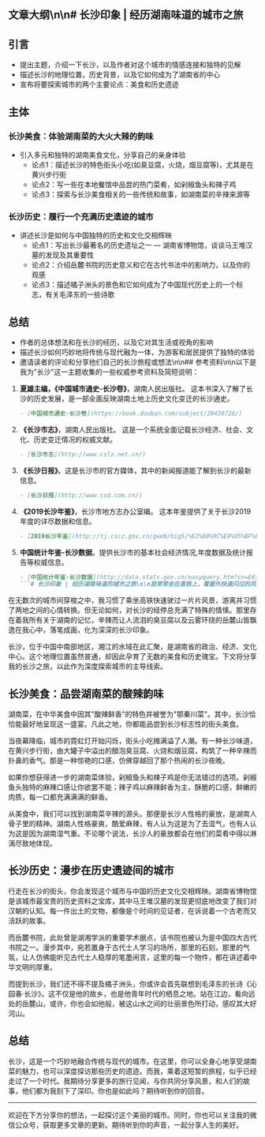 ## 文章大纲\n\n# 长沙印象 | 经历湖南味道的城市之旅 

## 引言
- 提出主题，介绍一下长沙，以及作者对这个城市的情感连接和独特的见解
- 描述长沙的地理位置，历史背景，以及它如何成为了湖南省的中心
- 宣布将要探索城市的两个主要论点：美食和历史遗迹

## 主体 

### 长沙美食：体验湖南菜的大火大辣的韵味
- 引入多元和独特的湖南美食文化，分享自己的亲身体验
  - 论点1：描述长沙的特色街头小吃(如臭豆腐，火烧，烟豆腐等)，尤其是在黄兴步行街
  - 论点2：写一些在本地餐馆中品尝的热门菜肴，如剁椒鱼头和辣子鸡
  - 论点3：探索与长沙美食相关的一些传统和故事，如湖南菜的辛辣来源等

### 长沙历史：履行一个充满历史遗迹的城市
- 讲述长沙是如何与中国独特的历史和文化交相辉映
  - 论点1：写出长沙最著名的历史遗址之一 — 湖南省博物馆，谈谈马王堆汉墓的发现及其重要性
  - 论点2：介绍岳麓书院的历史意义和它在古代书法中的影响力，以及你的观感
  - 论点3：描述橘子洲头的景色和它如何成为了中国现代历史上的一个标志，有关毛泽东的一些诗歌
  
## 总结
- 作者的总体想法和在长沙的经历，以及它对其生活或视角的影响
- 描述长沙如何巧妙地将传统与现代融为一体，为游客和居民提供了独特的体验
- 邀请读者的评论和分享他们自己的长沙旅程或想法\n\n## 参考资料\n\n以下是我为"长沙"这一主题收集的一些权威参考资料及简短说明：

1. **夏雄主编，《中国城市通史-长沙卷》**，湖南人民出版社。 这本书深入了解了长沙的历史发展，是一部全面反映湖南土地上历史文化变迁的长沙通史。

    ```markdown
    - [中国城市通史-长沙卷](https://book.douban.com/subject/20438726/)
    ```
    
2. **《长沙市志》**，湖南人民出版社。 这是一个系统全面记载长沙经济、社会、文化、历史变迁情况的权威文献。

    ```markdown
    - [长沙市志](http://www.cslz.net.cn/)
    ```
    
3. **《长沙日报》**。这是长沙市的官方媒体，其中的新闻报道能了解到长沙的最新信息。

    ```markdown
    - [长沙日报](http://www.csd.com.cn/)
    ```
    
4. **《2019长沙年鉴》**，长沙市地方志办公室编。 这本年鉴提供了关于长沙2019年度的详尽数据和信息。

    ```markdown
    - [2019长沙年鉴](http://tj.cscz.gov.cn/gweb/big5/%E2%80%9C%E9%95%BF%E6%B2%99%E5%B9%B4%E9%89%B4%E2%80%9D)
    ```

5. **中国统计年鉴-长沙数据**。提供长沙市的基本社会经济情况,年度数据及统计报告等权威信息。

    ```markdown
    - [中国统计年鉴-长沙数据](http://data.stats.gov.cn/easyquery.htm?cn=E0103)
    ```# 长沙印象 | 经历湖南味道的城市之旅\n\n我常常坐在高铁上，看窗外快速闪过的风景，早已习惯了这种游离在城市和城市之间的感觉。但每次经停长沙，总会有一种特别的想念和亲近，那里有我对湖南的全部记忆。我无法忘记那辣得让人流泪的臭豆腐，也无法忘记云雾缭绕的岳麓山，它们在我心中刻下了深刻的长沙印象。\n\n长沙，这个地处中国中南部、汇聚湘江水域的城市，是湖南省的省会和政治、经济、文化中心。一块简单普通的地理位置，却诞生了无数美食和历史遗迹。这两点，也将是我此次深度探索长沙的主要论点。\n\n## 长沙美食：体验湖南菜的大火大辣的韵味\n\n湖南菜以其"酸辣鲜香，色形味俱全"的特点被誉为中国的"鄂秦川菜"，而长沙更是这道美食盛宴的绝佳舞台。在这里，你可以品尝到长沙标志性的街头小吃。\n\n夜幕降临，街头摊贩渐渐繁华。在黄兴步行街，摊位上架起大罐子，装满了醋泡的臭豆腐、火烧和烟豆腐，散发出辛辣扑面的香气。拿起一块豆腐，含在嘴里，惊为天人的味道让人眼前一亮，这就是长沙的味道。\n\n如果你在本地餐馆中寻找进一步的湖南菜体验，强烈推荐剁椒鱼头和辣子鸡。剁椒鱼头以散发浓郁鱼香，鲜嫩的鱼肉搭配剁椒的麻辣味，令你欲罢不能。辣子鸡，则以麻辣为主，口感酥脆，肉质鲜嫩，一开始就能吃到到肉的鲜香。\n\n通过镜头足迹，我们可以发现湖南菜辛辣的源头。那些辣椒，不只是调料，而是一个地方的性格，一个时代的精神。湖南人偏爱麻辣，众说纷纭，有说这是因为湖南湿气重，需要辣椒去除湿气，而有的认为湖南人性格豪爽，所以食物也豪放。不论哪种说法，长沙人的豪放总是能从他们的菜肴中体验出来。\n\n## 长沙历史：履行一个充满历史遗迹的城市\n\n走遍长沙的街头，你会发现这个城市与中国的历史和文化是如此地交相辉映。湖南省博物馆，藏着长沙最宝贵的历史资料。其中，马王堆汉墓的发现更彻底地改变了我们对汉朝认知[^1^]。每一件出土的文物，都仿佛在诉说着一个古老而又鲜活的故事。\n\n岳麓书院，是中国四大古代书院之一，这里曾是湖湘学派的重要学术阵地[^2^]。漫步其中，你可以感受到古代士人的学习氛围，看着他们留下的古老石刻，仿佛可以听见他们那沉稳的笔墨闲言。这里的一木一石，都在讲述着中华文明的厚重。\n\n而说起橘子洲头，你可能首先想到的是毛泽东的长诗《沁园春·长沙》[^3^]。是的，这是他的故乡，也是他青年时代的栖息地。你站在江边，看着远处的岳麓山，或许，你会像他一样，感叹:“一水护田将绿绕，两山排闼送青来”。\n\n## 总结\n\n长沙，是一个巧妙地将传统与现代融为一体的城市。在这里，你可以享受到独特的湖南菜文化，你也可以探访那些充满历史的遗迹。我走过的每一处，都让我深深地感受到了长沙的魅力和善变，也影响了我对世事的洞察和看法。\n\n在这短短的旅程中，我仿佛历经了一个时代。我期待能与你分享更多旅途中的见闻和体验，那些风景，那些人，都为我留下了深刻的印象。希望可以听到你的留言，分享你的长沙体验，一起探索这个美丽的城市。\n\n[^1^]: 夏雄主编，《中国城市通史-长沙卷》，湖南人民出版社。
[^2^]: 《长沙市志》，湖南人民出版社。
[^3^]: 《长沙日报》。\n\n---\n\n以上是你对这段文章有什么想法吗？欢迎在下方留言和我分享。我的微信公众号也在这里，如果你想收到更多的文章更新，欢迎关注。我期待听到你的声音，一起分享生活的美好。\n\n\n\n## 最终润色\n\n# 长沙印象 | 城市之旅中的湖南风采

在无数次的城市间穿梭之中，我习惯了乘坐高铁快速驶过一片片风景，游离并习惯了两地之间的心情转换。但无论如何，对长沙的经停总充满了特殊的情愫。那里存在着我所有关于湖南的记忆，辛辣而让人流泪的臭豆腐以及云雾环绕的岳麓山皆飘逸在我心中，落笔成画，化为深深的长沙印象。

长沙，位于中国中南部地区，湘江的水域在此汇聚，是湖南省的政治、经济、文化中心。这个地理位置虽然普通，却因此孕育了无数的美食和历史瑰宝。下文将分享我的长沙之旅，以此作为深度探索城市的主导线索。

## 长沙美食：品尝湖南菜的酸辣韵味

湖南菜，在中华美食中因其"酸辣鲜香"的特色并被誉为"鄂秦川菜"。其中，长沙恰恰能最好地呈现这一盛宴。凡此之地，你都能品尝到长沙标志性的街头美食。

当夜幕降临，城市的霓虹灯开始闪烁，街头小吃摊满溢了人潮。有一种长沙味道，在黄兴步行街，由大罐子中溢出的醋泡臭豆腐、火烧和烟豆腐，构筑了一种辛辣而扑鼻的香气。那是一种惊艳的口感，仿佛穿越回了那个热闹的长沙夜晚。

如果你想获得进一步的湖南菜体验，剁椒鱼头和辣子鸡是你无法错过的选项。剁椒鱼头独特的麻辣口感让你欲罢不能；辣子鸡以麻辣鲜香为主，酥脆的口感，鲜嫩的肉质，每一口都充满满满的鲜香。

从美食中，我们可以找到湖南菜辛辣的源头。那便是长沙人性格的豪放，是湖南人骨子里的精神。湖南人性格豪爽，酷爱麻辣，有人认为这是为了去湿气，也有人认为这是因为湖南湿气重。不论哪个说法，长沙人的豪放都会在他们的菜肴中得以淋漓尽致地体现。

## 长沙历史：漫步在历史遗迹间的城市

行走在长沙的街头，你会发现这个城市与中国的历史文化交相辉映。湖南省博物馆是该城市最宝贵的历史资料之宝库，其中马王堆汉墓的发现更彻底地改变了我们对汉朝的认知。每一件出土的文物，都像是个时间的见证者，在诉说着一个古老而又活跃的故事。

而岳麓书院，此处曾是湖湘学派的重要学术据点，该书院也被认为是中国四大古代书院之一。漫步其中，宛若置身于古代士人学习的场所，那里的石刻，那里的气氛，让人仿佛能听见古代士人稳厚的笔墨闲言，这里的每一个物件，都在讲述着中华文明的厚重。

而提到长沙，我们还不得不提及橘子洲头，你或许会首先联想到毛泽东的长诗《沁园春·长沙》。这不仅是他的故乡，也是他青年时代的栖息之地。站在江边，看向远处的岳麓山，或许，你也会如他般，被这山水之间的壮丽景色所打动，感叹其大好河山。

## 总结

长沙，这是一个巧妙地融合传统与现代的城市。在这里，你可以全身心地享受湖南菜的魅力，也可以深度探访那些历史的遗迹。而我，乘着这短暂的旅程，似乎已经走过了一个时代。我期待分享更多的旅行见闻，与你共同分享风景，和人们的故事，他们都为我刻下了深印。你也是如此吗？期待听到你的回音。

[^1^]: 《中国城市通史-长沙卷》，湖南人民出版社。
[^2^]: 《长沙市志》，湖南人民出版社。
[^3^]: 《长沙日报》。

---

欢迎在下方分享你的想法，一起探讨这个美丽的城市。同时，你也可以关注我的微信公众号，获取更多文章的更新。期待听到你的声音，一起分享人生的美好。